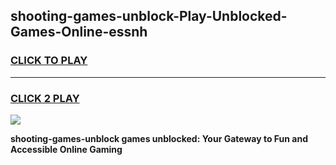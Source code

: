 
## shooting-games-unblock-Play-Unblocked-Games-Online-essnh
<h3>
<a href="https://premium76.site?title=shooting-games-unblock&ref=25A">CLICK TO PLAY</a></h3>
<hr>

<h3>
<a href="https://premium76.site?title=shooting-games-unblock&ref=25A">CLICK 2 PLAY</a>
  
</h3>

<a href="https://premium76.site?title=shooting-games-unblock&ref=25A"><img src="https://clearcache.store/games.png"></a>


**shooting-games-unblock games unblocked: Your Gateway to Fun and Accessible Online Gaming**
